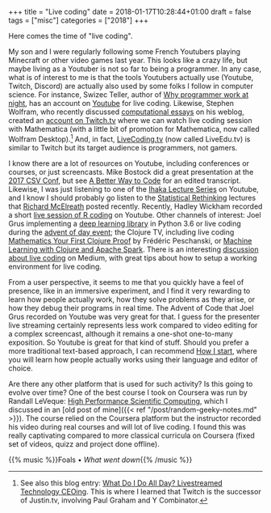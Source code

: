 +++
title = "Live coding"
date = 2018-01-17T10:28:44+01:00
draft = false
tags = ["misc"]
categories = ["2018"]
+++

Here comes the time of "live coding".

<!--more-->

My son and I were regularly following some French Youtubers playing Minecraft or other video games last year. This looks like a crazy life, but maybe living as a Youtuber is not so far to being a programmer. In any case, what is of interest to me is that the tools Youtubers actually use (Youtube, Twitch, Discord) are actually also used by some folks I follow in computer science. For instance, Swizec Teller, author of [Why programmer work at night](https://swizec.com/#books), has an account on [Youtube](https://www.youtube.com/user/TheSwizec) for live coding. Likewise, Stephen Wolfram, who recently discussed [computational essays](http://blog.stephenwolfram.com/2017/11/what-is-a-computational-essay/) on his weblog, created an [account on Twitch.tv](https://www.twitch.tv/wolfram) where we can watch live coding session with Mathematica (with a little bit of promotion for Mathematica, now called Wolfram Desktop).[^1] And, in fact, [LiveCoding.tv](https://www.livecoding.tv/) (now called LiveEdu.tv) is similar to Twitch but its target audience is programmers, not gamers. 

I know there are a lot of resources on Youtube, including conferences or courses, or just screencasts. Mike Bostock did a great presentation at the [2017 CSV Conf](https://www.youtube.com/watch?v=aT4JvF7sglg), but see [A Better Way to Code](https://medium.com/@mbostock/a-better-way-to-code-2b1d2876a3a0) for an edited transcript. Likewise, I was just listening to one of the [Ihaka Lecture Series](https://www.youtube.com/watch?v=1POb5fx_m3I) on Youtube, and I know I should probably go listen to the [Statistical Rethinking](https://www.youtube.com/channel/UCNJK6_DZvcMqNSzQdEkzvzA/videos) lectures that [Richard McElreath](http://xcelab.net/rm/) posted recently. Recently, Hadley Wickham recorded a short [live session of R coding](https://www.youtube.com/watch?v=go5Au01Jrvs) on Youtube. Other channels of interest: Joel Grus implementing a [deep learning library](https://www.youtube.com/watch?v=o64FV-ez6Gw) in Python 3.6 or live coding during the [advent of day event](https://www.youtube.com/watch?v=XVEP2d5esmY); the Clojure TV, including live coding [Mathematics Your First Clojure Proof](https://www.youtube.com/watch?v=5YTCY7wm0Nw) by Frédéric Peschanski, or [Machine Learning with Clojure and Apache Spark](https://www.youtube.com/watch?v=2Av5n7ffe0M). There is an interesting [discussion about live coding](https://medium.freecodecamp.org/lessons-from-my-first-year-of-live-coding-on-twitch-41a32e2f41c1) on Medium, with great tips about how to setup a working environment for live coding.

From a user perspective, it seems to me that you quickly have a feel of presence, like in an immersive experiment, and I find it very rewarding to learn how people actually work, how they solve problems as they arise, or how they debug their programs in real time. The Advent of Code that Joel Grus recorded on Youtube was very great for that. I guess for the presenter live streaming certainly represents less work compared to video editing for a complex screencast, although it remains a one-shot one-to-many exposition. So Youtube is great for that kind of stuff. Should you prefer a more traditional text-based approach, I can recommend [How I start](https://howistart.org), where you will learn how people actually works using their language and editor of choice.

Are there any other platform that is used for such activity? Is this going to evolve over time? One of the best course I took on Coursera was run by Randall LeVeque: [High Performance Scientific Computing](http://faculty.washington.edu/rjl/uwhpsc-coursera/), which I discussed in an [old post of mine]({{< ref "/post/random-geeky-notes.md" >}}). The course relied on the Coursera platform but the instructor recorded his video during real courses and will lot of live coding. I found this was really captivating compared to more classical curricula on Coursera (fixed set of videos, quizz and project done offline).

{{% music %}}Foals • *What went down*{{% /music %}}


[^1]: See also this blog entry: [What Do I Do All Day? Livestreamed Technology CEOing](http://blog.stephenwolfram.com/2017/12/what-do-i-do-all-day-livestreamed-technology-ceoing/). This is where I learned that Twitch is the successor of Justin.tv, involving Paul Graham and Y Combinator. 
